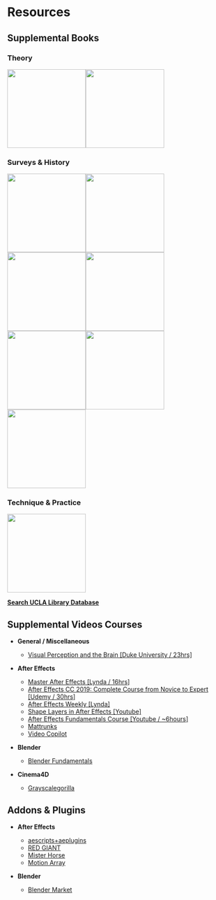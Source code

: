 
# Resources

Supplemental Books
--------

### Theory
<a href="https://www.amazon.com/Art-Visual-Perception-Psychology-Creative/dp/0520243838" target="_blank"><img src="https://images-na.ssl-images-amazon.com/images/I/41fF3YY7JKL._SX331_BO1,204,203,200_.jpg" height="180"/></a><a href="https://www.amazon.com/Beautiful-Evidence-Edward-R-Tufte/dp/1930824165" target="_blank"><img src="https://images-na.ssl-images-amazon.com/images/I/81mDbiZ7pmL.jpg" height="180"/></a>

### Surveys & History
<a href="https://www.amazon.com/Theory-Practice-Motion-Design-Perspectives/dp/1138490806" target="_blank"><img src="https://images-na.ssl-images-amazon.com/images/I/41jtCzOwouL._SX351_BO1,204,203,200_.jpg" height="180"/></a><a href="https://www.amazon.com/Dreamlands-Immersive-Cinema-Art-1905-2016/dp/0300221878" target="_blank"><img src="https://images-na.ssl-images-amazon.com/images/I/412vs8zjlwL._SX380_BO1,204,203,200_.jpg" height="180"/></a><a href="https://www.amazon.com/History-Motion-Graphics-Michael-Betancourt/dp/1434441504" target="_blank"><img src="https://images-na.ssl-images-amazon.com/images/I/517ymWOCx2L._SX331_BO1,204,203,200_.jpg" height="180"/></a><a href="https://www.amazon.com/Moving-Image-Whitechapel-Documents-Contemporary/dp/026252810X" target="_blank"><img src="https://images-na.ssl-images-amazon.com/images/I/51NT9nHzAhL._SX350_BO1,204,203,200_.jpg" height="180"/></a><a href="https://www.amazon.com/Installation-Moving-Image-Catherine-Elwes/dp/0231174519" target="_blank"><img src="https://images-na.ssl-images-amazon.com/images/I/41f7mh1rWHL._SX334_BO1,204,203,200_.jpg" height="180"/></a><a href="https://www.amazon.com/Abstract-Video-Moving-Image-Contemporary/dp/0520282485" target="_blank"><img src="https://images-na.ssl-images-amazon.com/images/I/51k%2BwFWNIzL._SX348_BO1,204,203,200_.jpg" height="180"/></a><a href="https://www.amazon.com/Between-Film-Video-Digital-International/dp/1628922931" target="_blank"><img src="https://images-na.ssl-images-amazon.com/images/I/412fmAcBk%2BL._SX330_BO1,204,203,200_.jpg" height="180"/></a>


### Technique & Practice
<a href="https://www.amazon.com/Animators-Survival-Kit-Principles-Classical/dp/086547897X" target="_blank"><img src="https://images-na.ssl-images-amazon.com/images/I/51mu0NS88VL._SX403_BO1,204,203,200_.jpg" height="180"/></a>

[**Search UCLA Library Database**](https://www.library.ucla.edu/search)

Supplemental Videos Courses
----------

- **General / Miscellaneous**
  - [Visual Perception and the Brain [Duke University / 23hrs]](https://www.coursera.org/learn/visual-perception)

- **After Effects**
  - [Master After Effects [Lynda / 16hrs]](https://www.lynda.com/learning-paths/Video/master-after-effects)
  - [After Effects CC 2019: Complete Course from Novice to Expert [Udemy / 30hrs]](https://www.udemy.com/after-effects-kinetic-typography/)
  - [After Effects Weekly [Lynda]](https://www.lynda.com/After-Effects-tutorials/After-Effects-Weekly/756334-2.html)
  - [Shape Layers in After Effects [Youtube]](https://www.youtube.com/watch?v=D7hE46t8Vm0)
  - [After Effects Fundamentals Course [Youtube / ~6hours]](https://www.youtube.com/playlist?list=PL9rnDcgHTOxiLPjJRbzO5GOzcahqZW19-)
  - [Mattrunks](https://mattrunks.com/en/tutorials)
  - [Video Copilot](https://www.videocopilot.net/)
  
- **Blender**
  - [Blender Fundamentals](https://www.youtube.com/watch?v=kes2qmijy7w&list=PLa1F2ddGya_8V90Kd5eC5PeBjySbXWGK1)
  
- **Cinema4D**
  - [Grayscalegorilla](https://greyscalegorilla.com/)


Addons & Plugins
----------


- **After Effects**
  - [aescripts+aeplugins](https://aescripts.com/)
  - [RED GIANT](https://www.redgiant.com/)
  - [Mister Horse](https://misterhorse.tv/)
  - [Motion Array](https://motionarray.com/)
  
- **Blender**
  - [Blender Market](https://blendermarket.com/)
